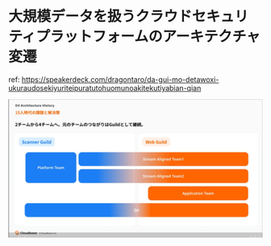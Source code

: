 # 大規模データを扱うクラウドセキュリティプラットフォームのアーキテクチャ変遷

ref: <https://speakerdeck.com/dragontaro/da-gui-mo-detawoxi-ukuraudosekiyuriteipuratutohuomunoakitekutiyabian-qian>

![alt text](<assets/CleanShot 2024-12-12 at 17.32.35@2x.png>)
